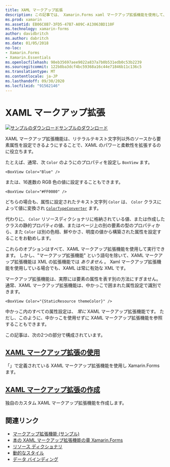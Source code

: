 ```yaml
---
title: XAML マークアップ拡張
description: この記事では、 Xamarin.Forms xaml マークアップ拡張機能を使用して、リテラルテキスト文字列以外のソースから要素属性を設定できるようにすることで、xaml のパワーと柔軟性を拡張する方法について説明します。
ms.prod: xamarin
ms.assetid: EB06C8B7-3FD5-47B7-A09C-A13063BD110F
ms.technology: xamarin-forms
author: davidbritch
ms.author: dabritch
ms.date: 01/05/2018
no-loc:
- Xamarin.Forms
- Xamarin.Essentials
ms.openlocfilehash: 98eb35697aee9022a837a7b0b531edb0c53b2239
ms.sourcegitcommit: 122b8ba3dcf4bc59368a16c44e71846b11c136c5
ms.translationtype: MT
ms.contentlocale: ja-JP
ms.lasthandoff: 09/30/2020
ms.locfileid: "91562146"
---
```

# <a name="xaml-markup-extensions"></a>XAML マークアップ拡張

[![サンプルのダウンロード](~/media/shared/download.png)サンプルのダウンロード](https://docs.microsoft.com/samples/xamarin/xamarin-forms-samples/xaml-markupextensions)

XAML マークアップ拡張機能は、リテラルテキスト文字列以外のソースから要素属性を設定できるようにすることで、XAML のパワーと柔軟性を拡張するのに役立ちます。

たとえば、通常、次 `Color` のようにのプロパティを設定し `BoxView` ます。

```xaml
<BoxView Color="Blue" />
```

または、16進数の RGB 色の値に設定することもできます。

```xaml
<BoxView Color="#FF0080" />
```

どちらの場合も、属性に設定されたテキスト文字列 `Color` は、 `Color` クラスによって値に変換され [`ColorTypeConverter`](xref:Xamarin.Forms.ColorTypeConverter) ます。

代わりに、 `Color` リソースディクショナリに格納されている値、または作成したクラスの静的プロパティの値、またはページ上の別の要素の型のプロパティから、また `Color` は別の色相、鮮やかさ、明度の値から構築された属性を設定することをお勧めします。

これらのオプションはすべて、XAML マークアップ拡張機能を使用して実行できます。 しかし、"マークアップ拡張機能" という語句を除いて、XAML マークアップ拡張機能は XML の拡張機能では *ありません* 。 Xaml マークアップ拡張機能を使用している場合でも、XAML は常に有効な XML です。

マークアップ拡張機能は、実際には要素の属性を表す別の方法にすぎません。 通常、XAML マークアップ拡張機能は、中かっこで囲まれた属性設定で識別できます。

```xaml
<BoxView Color="{StaticResource themeColor}" />
```

中かっこ内のすべての属性設定は、 *常に* XAML マークアップ拡張機能です。 ただし、このように、中かっこを使用せずに XAML マークアップ拡張機能を参照することもできます。

この記事は、次の2つの部分で構成されています。

## <a name="consuming-xaml-markup-extensions"></a>[XAML マークアップ拡張の使用](consuming.md)  

「」で定義されている XAML マークアップ拡張機能を使用し Xamarin.Forms ます。

## <a name="creating-xaml-markup-extensions"></a>[XAML マークアップ拡張の作成](creating.md)

独自のカスタム XAML マークアップ拡張機能を作成します。

## <a name="related-links"></a>関連リンク

- [マークアップ拡張機能 (サンプル)](/samples/xamarin/xamarin-forms-samples/xaml-markupextensions)
- [本の XAML マークアップ拡張機能の章 Xamarin.Forms](~/xamarin-forms/creating-mobile-apps-xamarin-forms/summaries/chapter10.md)
- [リソース ディクショナリ](~/xamarin-forms/xaml/resource-dictionaries.md)
- [動的なスタイル](~/xamarin-forms/user-interface/styles/dynamic.md)
- [データ バインディング](~/xamarin-forms/app-fundamentals/data-binding/index.md)
